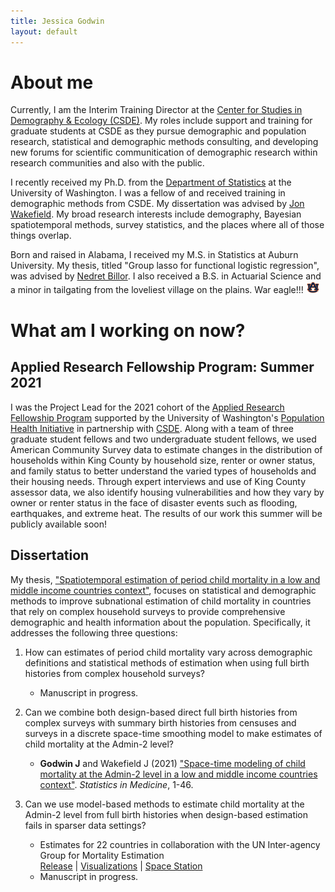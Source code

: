 ```yaml
---
title: Jessica Godwin
layout: default
---
```


# About me
Currently, I am the Interim Training Director at the [Center for Studies in Demography & Ecology (CSDE)](https://csde.washington.edu/). My roles include support and training for graduate students at CSDE as they pursue demographic and population research, statistical and demographic methods consulting, and developing new forums for scientific communitication of demographic research within research communities and also with the public.

I recently received my Ph.D. from the [Department of Statistics](https://stat.uw.edu/) at the University of Washington. I was a fellow of and received training in demographic methods from CSDE. My dissertation was advised by [Jon Wakefield](https://faculty.washington.edu/jonno/). My broad research interests include demography, Bayesian spatiotemporal methods, survey statistics, and the places where all of those things overlap.

Born and raised in Alabama, I received my M.S. in Statistics at Auburn University. My thesis, titled "Group lasso for functional logistic regression", was advised by [Nedret Billor](http://webhome.auburn.edu/~billone/). I also received a B.S. in Actuarial Science and a minor in tailgating from the loveliest village on the plains. War eagle!!!  <img src="./AU.jpg" width="22">

# What am I working on now?

## Applied Research Fellowship Program: Summer 2021

I was the Project Lead for the 2021 cohort of the [Applied Research Fellowship Program](https://www.washington.edu/populationhealth/education-and-training/applied-research-fellowship/) supported by the University of Washington's [Population Health Initiative](https://www.washington.edu/populationhealth/) in partnership with [CSDE](https://csde.washington.edu/). Along with a team of three graduate student fellows and two undergraduate student fellows, we used American Community Survey data to estimate changes in the distribution of households within King County by household size, renter or owner status, and family status to better understand the varied types of households and their housing needs. Through expert interviews and use of King County assessor data, we also identify housing vulnerabilities and how they vary by owner or renter status in the face of disaster events such as flooding, earthquakes, and extreme heat. The results of our work this summer will be publicly available soon!

## Dissertation

My thesis, ["Spatiotemporal estimation of period child mortality in a low and middle income countries context"](https://drive.google.com/file/d/1-QrUfMIBQ60xM0Mt7ZLowMSjdQsXKH97/view?usp=sharing), focuses on statistical and demographic methods to improve subnational estimation of child mortality in countries that rely on complex household surveys to provide comprehensive demographic and health information about the population.  Specifically, it addresses the following three questions:

1. How can estimates of period child mortality vary across demographic definitions and statistical methods of estimation when using full birth histories from complex household surveys?
   - Manuscript in progress.
3. Can we combine both design-based direct full birth histories from complex surveys with summary birth histories from censuses and surveys in a discrete space-time smoothing model to make estimates of child mortality at the Admin-2 level?  

    -  **Godwin J** and Wakefield J (2021) ["Space-time modeling of child mortality at the Admin-2 level in a low and middle income countries context"](https://doi.org/10.1002/sim.8854). *Statistics in Medicine*, 1-46.
3. Can we use model-based methods to estimate child mortality at the Admin-2 level from full birth histories when design-based estimation fails in sparser data settings?  
  
    - Estimates for 22 countries in collaboration with the UN Inter-agency Group for Mortality Estimation  
      [Release](https://data.unicef.org/resources/subnational-under-five-mortality-estimates-1990-2019/) | [Visualizations](https://childmortality.org/data) | [Space Station](https://faculty.washington.edu/jonno/space-station.html)
    - Manuscript in progress.

